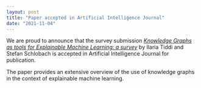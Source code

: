 ```yaml
---
layout: post
title: "Paper accepted in Artificial Intelligence Journal"
date: "2021-11-04"
---
```


We are proud to announce that the survey submission _[Knowledge Graphs as tools for Explainable Machine Learning: a survey](https://www.sciencedirect.com/science/article/pii/S0004370221001788)_ by Ilaria Tiddi and Stefan Schlobach is accepted in Artificial Intelligence Journal for publication.  
  
The paper provides an extensive overview of the use of knowledge graphs in the context of explainable machine learning.
